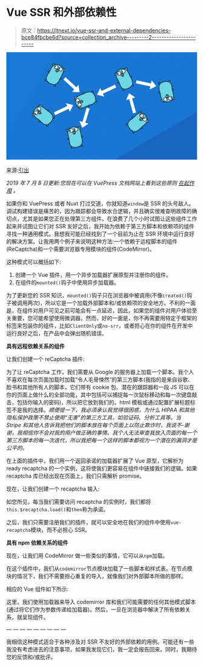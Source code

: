 # Vue SSR 和外部依赖性

> 原文：<https://itnext.io/vue-ssr-and-external-dependencies-bce84fbcbe6d?source=collection_archive---------2----------------------->

![](img/4c103a1034c901abb72f254fb261da0b.png)

来源:[引出](https://outcrawl.com/go-dependency-injection)

*2019 年 7 月 8 日更新:您现在可以在 VuePress 文档网站上看到这些原则* [*在起作用*](https://arckinteractive.github.io/noah-ui/extensions/ReCaptcha.html) *。*

如果你和 VuePress 或者 Nuxt 打过交道，你就知道`window`是 SSR 的头号敌人。调试构建错误是痛苦的，因为跟踪都会导致水合逻辑，并且确实很难查明故障的确切点，尤其是如果您正在处理第三方组件。在浪费了几个小时试图让这些组件工作起来并试图让它们对 SSR 友好之后，我开始为依赖于第三方脚本和依赖项的组件寻找一种通用模式。我想我可能已经找到了一个目前为止在 SSR 环境中运行良好的解决方案。让我用两个例子来说明这种方法:一个依赖于远程脚本的组件(ReCaptcha)和一个需要浏览器专用模块的组件(CodeMirror)。

这种模式可以概括如下:

1.  创建一个 Vue 插件，用一个异步加载器扩展原型并注册你的组件。
2.  在组件的`mounted()`钩子中使用异步加载器。

为了更新您的 SSR 知识，`mounted()`钩子只在浏览器中被调用(不像`created()`钩子被调用两次)，所以它是一个加载外部脚本和/或依赖项的安全地方。不利的一面是，在组件对用户可见之前可能会有一点延迟，因此，如果您的组件对用户体验至关重要，您可能希望使用微调器。然而，好的一面是，你不再需要用特定于框架的标签来包装你的组件，比如`ClientOnly`或`no-srr`，或者担心在你的组件在开发中运行良好之后，在产品中会弹出随机错误。

**具有远程依赖关系的组件**

让我们创建一个 reCaptcha 插件:

为了让 reCaptcha 工作，我们需要从 Google 的服务器上加载一个脚本。我个人不喜欢在每次页面加载时加载“令人毛骨悚然”的第三方脚本(我指的是来自谷歌、脸书和其他所有人的脚本，它们带有 cookie 包、潜在的跟踪器和一段 JS 可以在你的页面上做什么的全部功能，其中包括可以捕捉每一次鼠标移动和每一次键盘敲击，包括你输入的密码)，所以把它放到我们的。html 模板或通过配置扩展标题标签不是我的选择。*顺便提一下，我必须承认我觉得很困惑，为什么 HIPAA 和其他隐私保护政策不禁止使用“无害”的第三方工具，如验证码、分析工具等。当 Stripe 和其他人告诉我把他们的脚本放在每个页面上以防止欺诈时，我说不-谢谢，我相信你不会对我的用户做正确的事情。我个人无法审查我放入页面的每一个第三方脚本的每一次迭代，所以我把每一个这样的脚本都视为一个潜在的漏洞才是公平的。*

在上面的插件中，我们用一个返回承诺的加载器扩展了 Vue 原型，它解析为 ready recaptcha 的一个实例，这将使我们更容易在组件中链接我们的逻辑。如果 recaptcha 库已经出现在页面上，我们只需解析 promise。

现在，让我们创建一个 recaptcha 输入:

如您所见，每当我们需要访问 recaptcha 的实例时，我们都将`this.$recaptcha.load()`和`then`称为承诺。

之后，我们只需要注册我们的插件，就可以安全地在我们的组件中使用`vue-recaptcha`模块，而不必担心 SSR。

**具有 npm 依赖关系的组件**

现在，让我们用 CodeMirror 做一些类似的事情，它可以从`npm`加载。

在这个插件中，我们从`codemirror`节点模块加载了一些脚本和样式表。在节点模块的情况下，我们不需要担心重复的导入，就像我们对外部脚本所做的那样。

相应的 Vue 组件如下所示:

这里，我们使用加载器来导入 codemirror 库和我们可能需要的任何其他模式脚本(通过将它们作为参数传递给加载器)。然后，一旦在浏览器中解决了所有依赖关系，就呈现组件。

— — — — — — — — —

我相信这种模式适合于各种涉及对 SSR 不友好的外部依赖的用例。可能还有一些我没有考虑进去的注意事项，如果我发现它们，我一定会报告回来。同时，我期待您的反馈和/或批评。